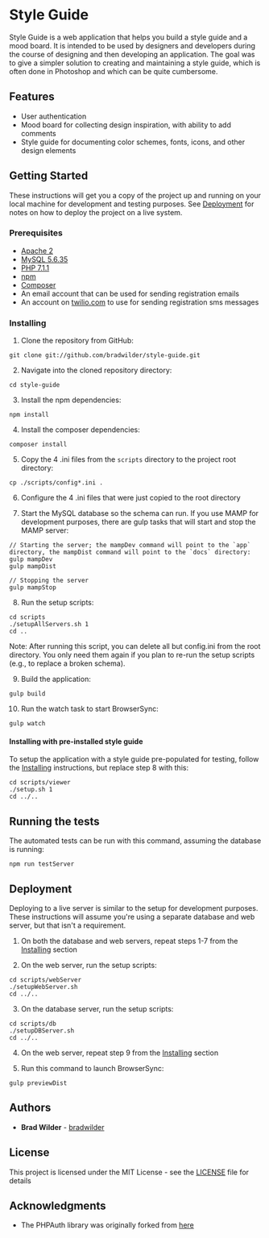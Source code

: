 # Style Guide

Style Guide is a web application that helps you build a style guide and a mood board. It is intended to be used by designers and developers during the course of designing and then developing an application. The goal was to give a simpler solution to creating and maintaining a style guide, which is often done in Photoshop and which can be quite cumbersome.

## Features

* User authentication
* Mood board for collecting design inspiration, with ability to add comments
* Style guide for documenting color schemes, fonts, icons, and other design elements

## Getting Started

These instructions will get you a copy of the project up and running on your local machine for development and testing purposes. See [Deployment](https://github.com/bradwilder/style-guide#Deployment) for notes on how to deploy the project on a live system.

### Prerequisites

* [Apache 2](https://httpd.apache.org/)
* [MySQL 5.6.35](https://www.mysql.com/)
* [PHP 7.1.1](http://www.php.net/)
* [npm](https://www.npmjs.com/)
* [Composer](https://getcomposer.org/)
* An email account that can be used for sending registration emails
* An account on [twilio.com](https://www.twilio.com/) to use for sending registration sms messages

### Installing

1. Clone the repository from GitHub:
```
git clone git://github.com/bradwilder/style-guide.git
```

2. Navigate into the cloned repository directory:
```
cd style-guide
```

3. Install the npm dependencies:
```
npm install
```

4. Install the composer dependencies:
```
composer install
```

5. Copy the 4 .ini files from the `scripts` directory to the project root directory:
```
cp ./scripts/config*.ini .
```

6. Configure the 4 .ini files that were just copied to the root directory

7. Start the MySQL database so the schema can run. If you use MAMP for development purposes, there are gulp tasks that will start and stop the MAMP server:
```
// Starting the server; the mampDev command will point to the `app` directory, the mampDist command will point to the `docs` directory:
gulp mampDev
gulp mampDist

// Stopping the server
gulp mampStop
```

8. Run the setup scripts:
```
cd scripts
./setupAllServers.sh 1
cd ..
```
Note: After running this script, you can delete all but config.ini from the root directory. You only need them again if you plan to re-run the setup scripts (e.g., to replace a broken schema).

9. Build the application:
```
gulp build
```

10. Run the watch task to start BrowserSync:
```
gulp watch
```

#### Installing with pre-installed style guide

To setup the application with a style guide pre-populated for testing, follow the [Installing](https://github.com/bradwilder/style-guide#Installing) instructions, but replace step 8 with this:
```
cd scripts/viewer
./setup.sh 1
cd ../..
```

## Running the tests

The automated tests can be run with this command, assuming the database is running:
```
npm run testServer
```

## Deployment

Deploying to a live server is similar to the setup for development purposes. These instructions will assume you're using a separate database and web server, but that isn't a requirement.

1. On both the database and web servers, repeat steps 1-7 from the [Installing](https://github.com/bradwilder/style-guide#Installing) section

2. On the web server, run the setup scripts:
```
cd scripts/webServer
./setupWebServer.sh
cd ../..
```

3. On the database server, run the setup scripts:
```
cd scripts/db
./setupDBServer.sh
cd ../..
```

4. On the web server, repeat step 9 from the [Installing](https://github.com/bradwilder/style-guide#Installing) section

5. Run this command to launch BrowserSync:
```
gulp previewDist
```

## Authors

* **Brad Wilder** - [bradwilder](https://github.com/bradwilder)

## License

This project is licensed under the MIT License - see the [LICENSE](https://github.com/bradwilder/style-guide/blob/master/LICENSE) file for details

## Acknowledgments

* The PHPAuth library was originally forked from [here](https://github.com/PHPAuth/PHPAuth)
